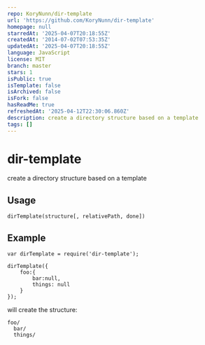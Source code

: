 ```yaml
---
repo: KoryNunn/dir-template
url: 'https://github.com/KoryNunn/dir-template'
homepage: null
starredAt: '2025-04-07T20:18:55Z'
createdAt: '2014-07-02T07:53:35Z'
updatedAt: '2025-04-07T20:18:55Z'
language: JavaScript
license: MIT
branch: master
stars: 1
isPublic: true
isTemplate: false
isArchived: false
isFork: false
hasReadMe: true
refreshedAt: '2025-04-12T22:30:06.860Z'
description: create a directory structure based on a template
tags: []
---
```


# dir-template

create a directory structure based on a template

## Usage

    dirTemplate(structure[, relativePath, done])

## Example

    var dirTemplate = require('dir-template');

    dirTemplate({
        foo:{
            bar:null,
            things: null
        }
    });

will create the structure:

    foo/
      bar/
      things/
